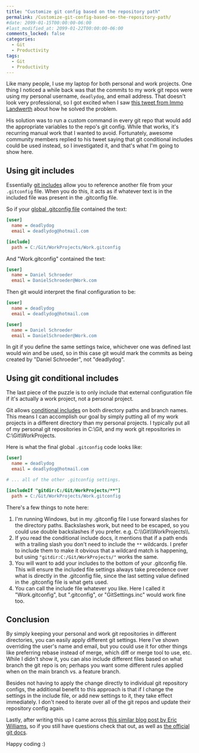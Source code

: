 ```yaml
---
title: "Customize git config based on the repository path"
permalink: /Customize-git-config-based-on-the-repository-path/
#date: 2099-01-15T00:00:00-06:00
#last_modified_at: 2099-01-22T00:00:00-06:00
comments_locked: false
categories:
  - Git
  - Productivity
tags:
  - Git
  - Productivity
---
```


Like many people, I use my laptop for both personal and work projects.
One thing I noticed a while back was that the commits to my work git repos were using my personal username, `deadlydog`, and email address.
That doesn't look very professional, so I got excited when I saw [this tweet from Immo Landwerth](https://twitter.com/terrajobst/status/1324481475652190208) about how he solved the problem.

His solution was to run a custom command in every git repo that would add the appropriate variables to the repo's git config.
While that works, it's recurring manual work that I wanted to avoid.
Fortunately, awesome community members replied to his tweet saying that git conditional includes could be used instead, so I investigated it, and that's what I'm going to show here.

## Using git includes

Essentially [git includes](https://git-scm.com/docs/git-config#_includes) allow you to reference another file from your `.gitconfig` file.
When you do this, it acts as if whatever text is in the included file was present in the .gitconfig file.

So if your [global .gitconfig file](https://git-scm.com/docs/git-config#FILES) contained the text:

```ini
[user]
  name = deadlydog
  email = deadlydog@hotmail.com

[include]
  path = C:/Git/WorkProjects/Work.gitconfig
```

And "Work.gitconfig" contained the text:

```ini
[user]
  name = Daniel Schroeder
  email = DanielSchroeder@Work.com
```

Then git would interpret the final configuration to be:

```ini
[user]
  name = deadlydog
  email = deadlydog@hotmail.com

[user]
  name = Daniel Schroeder
  email = DanielSchroeder@Work.com
```

In git if you define the same settings twice, whichever one was defined last would win and be used, so in this case git would mark the commits as being created by "Daniel Schroeder", not "deadlydog".

## Using git conditional includes

The last piece of the puzzle is to only include that external configuration file if it's actually a work project, not a personal project.

Git allows [conditional includes](https://git-scm.com/docs/git-config#_conditional_includes) on both directory paths and branch names.
This means I can accomplish our goal by simply putting all of my work projects in a different directory than my personal projects.
I typically put all of my personal git repositories in C:\Git, and my work git repositories in C:\Git\WorkProjects.

Here is what the final global `.gitconfig` code looks like:

```ini
[user]
  name = deadlydog
  email = deadlydog@hotmail.com

# ... all of the other .gitconfig settings.

[includeIf "gitdir:C:/Git/WorkProjects/**"]
  path = C:/Git/WorkProjects/Work.gitconfig
```

There's a few things to note here:

1. I'm running Windows, but in my .gitconfig file I use forward slashes for the directory paths.
Backslashes work, but need to be escaped, so you could use double backslashes if you prefer. e.g. C:\\\\Git\\\\WorkProjects\\\\.
1. If you read the conditional include docs, it mentions that if a path ends with a trailing slash you don't need to include the `**` wildcards.
I prefer to include them to make it obvious that a wildcard match is happening, but using `"gitdir:C:/Git/WorkProjects/"` works the same.
1. You will want to add your includes to the bottom of your .gitconfig file.
This will ensure the included file settings always take precedence over what is directly in the .gitconfig file, since the last setting value defined in the .gitconfig file is what gets used.
1. You can call the include file whatever you like.
Here I called it "Work.gitconfig", but ".gitconfig", or "GitSettings.inc" would work fine too.

## Conclusion

By simply keeping your personal and work git repositories in different directories, you can easily apply different git settings.
Here I've shown overriding the user's name and email, but you could use it for other things like preferring rebase instead of merge, which diff or merge tool to use, etc.
While I didn't show it, you can also include different files based on what branch the git repo is on; perhaps you want some different rules applied when on the main branch vs. a feature branch.

Besides not having to apply the change directly to individual git repository configs, the additional benefit to this approach is that if I change the settings in the include file, or add new settings to it, they take effect immediately.
I don't need to iterate over all of the git repos and update their repository config again.

Lastly, after writing this up I came across [this similar blog post by Eric Williams](https://www.motowilliams.com/conditional-includes-for-git-config), so if you still have questions check that out, as well as [the official git docs](https://git-scm.com/docs/git-config#_includes).

Happy coding :)
